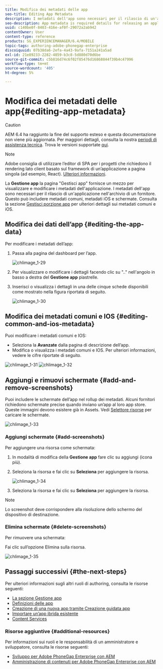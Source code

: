 ```yaml
---
title: Modifica dei metadati delle app
seo-title: Editing App Metadata
description: I metadati dell'app sono necessari per il rilascio di un'applicazione nell'archivio di un fornitore. Segui questa pagina per informazioni sulla modifica dei dati dell’app.
seo-description: App metadata is required details for releasing an application to a vendor's store. Follow this page to learn about editing app data.
uuid: c140be0f-8403-416e-af0f-29072a2ab942
contentOwner: User
content-type: reference
products: SG_EXPERIENCEMANAGER/6.4/MOBILE
topic-tags: authoring-adobe-phonegap-enterprise
discoiquuid: 07b38da6-2efa-4a43-9afa-7151a241a5ad
exl-id: 21e89233-2282-4859-b3c8-5d880d70d6be
source-git-commit: c5b816d74c6f02f85476d16868844f39b4c47996
workflow-type: tm+mt
source-wordcount: '405'
ht-degree: 5%

---
```


# Modifica dei metadati delle app{#editing-app-metadata}

>[!CAUTION]
>
>AEM 6.4 ha raggiunto la fine del supporto esteso e questa documentazione non viene più aggiornata. Per maggiori dettagli, consulta la nostra [periodi di assistenza tecnica](https://helpx.adobe.com/it/support/programs/eol-matrix.html). Trova le versioni supportate [qui](https://experienceleague.adobe.com/docs/).

>[!NOTE]
>
>Adobe consiglia di utilizzare l’editor di SPA per i progetti che richiedono il rendering lato client basato sul framework di un’applicazione a pagina singola (ad esempio, React). [Ulteriori informazioni](/help/sites-developing/spa-overview.md).

La **Gestione app** la pagina &quot;Gestisci app&quot; fornisce un mezzo per visualizzare e modificare i metadati dell&#39;applicazione. I metadati dell&#39;app sono necessari per il rilascio di un&#39;applicazione nell&#39;archivio di un fornitore. Questo può includere metadati comuni, metadati iOS e schermate. Consulta la sezione [Gestisci porzione app](/help/mobile/phonegap-app-details-tile.md) per ulteriori dettagli sui metadati comuni e iOS.

## Modifica dei dati dell’app {#editing-the-app-data}

Per modificare i metadati dell’app:

1. Passa alla pagina del dashboard per l’app.

   ![chlimage_1-29](assets/chlimage_1-29.png)

1. Per visualizzare o modificare i dettagli facendo clic su &quot;..&quot; nell&#39;angolo in basso a destra del **Gestione app** piastrelle.

1. Inserisci o visualizza i dettagli in una delle cinque schede disponibili come mostrato nella figura riportata di seguito.

   ![chlimage_1-30](assets/chlimage_1-30.png)

## Modifica dei metadati comuni e IOS {#editing-common-and-ios-metadata}

Puoi modificare i metadati comuni e IOS:

* Seleziona la **Avanzate** dalla pagina di descrizione dell’app.
* Modifica o visualizza i metadati comuni e IOS. Per ulteriori informazioni, vedere le cifre riportate di seguito.

![chlimage_1-31](assets/chlimage_1-31.png) ![chlimage_1-32](assets/chlimage_1-32.png)

## Aggiungi e rimuovi schermate {#add-and-remove-screenshots}

Puoi includere le schermate dell’app nel rollup dei metadati. Alcuni fornitori richiedono schermate precise quando inviano un’app al loro app store. Queste immagini devono esistere già in Assets. Vedi [Selettore risorse](/help/assets/asset-selector.md) per caricare le schermate.

![chlimage_1-33](assets/chlimage_1-33.png)

### Aggiungi schermate {#add-screenshots}

Per aggiungere una risorsa come schermata:

1. In modalità di modifica della **Gestione app** fare clic su aggiungi (icona più).
1. Seleziona la risorsa e fai clic su **Seleziona** per aggiungere la risorsa.

   ![chlimage_1-34](assets/chlimage_1-34.png)

1. Seleziona la risorsa e fai clic su **Seleziona** per aggiungere la risorsa.

>[!NOTE]
>
>Lo screenshot deve corrispondere alla risoluzione dello schermo del dispositivo di destinazione.

### Elimina schermate {#delete-screenshots}

Per rimuovere una schermata:

Fai clic sull’opzione Elimina sulla risorsa.

![chlimage_1-35](assets/chlimage_1-35.png)

## Passaggi successivi {#the-next-steps}

Per ulteriori informazioni sugli altri ruoli di authoring, consulta le risorse seguenti:

* [La sezione Gestione app](/help/mobile/phonegap-app-details-tile.md)
* [Definizioni delle app](/help/mobile/phonegap-app-definitions.md)
* [Creazione di una nuova app tramite Creazione guidata app](/help/mobile/phonegap-create-new-app.md)
* [Importare un’app ibrida esistente](/help/mobile/phonegap-adding-content-to-imported-app.md)
* [Content Services](/help/mobile/develop-content-as-a-service.md)

### Risorse aggiuntive {#additional-resources}

Per informazioni sui ruoli e le responsabilità di un amministratore e sviluppatore, consulta le risorse seguenti:

* [Sviluppo per Adobe PhoneGap Enterprise con AEM](/help/mobile/developing-in-phonegap.md)
* [Amministrazione di contenuti per Adobe PhoneGap Enterprise con AEM](/help/mobile/administer-phonegap.md)
